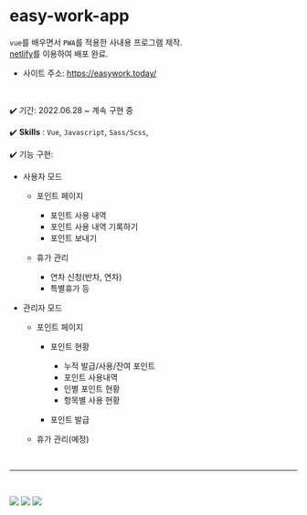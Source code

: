 # easy-work-app

`vue`를 배우면서 `PWA`를 적용한 사내용 프로그램 제작. <br />
[netlify](https://app.netlify.com/)를 이용하여 배포 완료.

- 사이트 주소: https://easywork.today/

<br />

✔️ 기간: 2022.06.28 ~ 계속 구현 중

✔️ **Skills** : `Vue`, `Javascript`, `Sass/Scss`,

✔️ 기능 구현:

- 사용자 모드

  - 포인트 페이지

    - 포인트 사용 내역
    - 포인트 사용 내역 기록하기
    - 포인트 보내기

  - 휴가 관리
    - 연차 신청(반차, 연차)
    - 특별휴가 등

- 관리자 모드

  - 포인트 페이지

    - 포인트 현황

      - 누적 발급/사용/잔여 포인트
      - 포인트 사용내역
      - 인별 포인트 현황
      - 항목별 사용 현황

    - 포인트 발급

  - 휴가 관리(예정)

<br />

---

<br />

![](https://velog.velcdn.com/images/april_5/post/983ad36c-bbd2-472b-b69a-818f4f4f9394/image.gif)
![](https://velog.velcdn.com/images/april_5/post/58d85c2e-7271-4511-a452-ceca598ace8c/image.gif)
![](https://velog.velcdn.com/images/april_5/post/66ba4d82-bceb-476e-b365-20a80027dfa7/image.gif)
